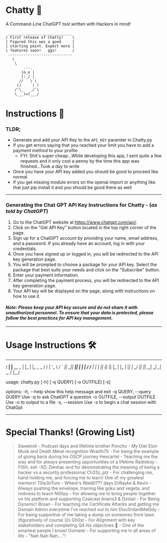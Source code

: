# Chatty 📢
A Command-Line ChatGPT tool written with Hackers in mind!


```
 _____________________________
/ First release of Chatty!    \
| Figured this was a good     |
| starting point. Expect more |
\ features soon!   ggs!       /
 -----------------------------
   \
    \
        .--.
       |o_o |
       |:_/ |
      //   \ \
     (|     | )
    /'\_   _/`\
    \___)=(___/

```



# Instructions 📝


### TLDR;

* Generate and add your API Key to the `API_KEY` paramter in Chatty.py
* If you get errors saying that you reached your limit you have to add a payment method to your profile
  * FYI: Shit's super cheap...While developing this app, I sent quite a few requests and it only cost a penny by the time this app was finished...Took a day to write
* Once you have your API key added you should be good to proceed like normal
* If you get missing module errors on the openai import or anything like that just pip install it and you should be good there as well

---

### Generating the Chat GPT API Key Instructions for Chatty - (*as told by ChatGPT*) 

1. Go to the ChatGPT website at https://www.chatgpt.com/api/.
2. Click on the "Get API Key" button located in the top right corner of the page.
3. Sign up for a ChatGPT account by providing your name, email address, and a password. If you already have an account, log in with your credentials.
4. Once you have signed up or logged in, you will be redirected to the API key generation page.
5. You will be prompted to choose a package for your API key. Select the package that best suits your needs and click on the "Subscribe" button.
6. Enter your payment information.
7. After completing the payment process, you will be redirected to the API key generation page.
8. Your API key will be displayed on the page, along with instructions on how to use it.

#### *Note: Please keep your API key secure and do not share it with unauthorized personnel. To ensure that your data is protected, please follow the best practices for API key management.*


---

# Usage Instructions 🛠️

   ___  _             _    _          
  / __\| |__    __ _ | |_ | |_  _   _ 
 / /   | '_ \  / _` || __|| __|| | | |
/ /___ | | | || (_| || |_ | |_ | |_| |
\____/ |_| |_| \__,_| \__| \__| \__, |
                                |___/ 

usage: chatty.py [-h] [-q QUERY] [-o OUTFILE] [-s]

options:
  -h, --help            show this help message and exit
  -q QUERY, --query QUERY
                        Use -q to ask ChatGPT a question
  -o OUTFILE, --output OUTFILE
                        Use -o to output to a file
  -s, --session         Use -s to begin a chat session with ChatGpt


---


# Special Thanks! (Growing List)

> Sweetroll - Podcast days and lifetime brother
> Poncho - My Diet Elon Musk and Death Metal recognition 
> Wraiith75 - For being the example of giving back during his OSCP journey 
> Hexcartel - Teaching me the way and for always presenting opportunities of a lifetime
> Radioboy - FISH, ssh -XD, Denhac and for demonstrating the meaning of being a hacker vs a security professional
> Ch33z_plz - For challenging me, hand holding me, and forcing me to learn! One of my greatest mentors!
> T0w3nTum - Where's Wald0??? days
> DrRayke & Kevin - Always pushing the envelope, training like goku and vegeta, and rediness to teach
> N00py - For allowing me to bring people together on his platform and supporting Coalcast
> Anans3 & Dzolali - For Being Dynamic! 
> Broan - For teaching me Certificate Attacks and getting me Domain Admin everytime I've reached out to him
> Disc0rdantMel0dy - For being supportive of me taking a dump on someones front lawn (figuratively of course 😑)
> Gh0st - For Alignment with key stakeholders and completing Q4 his objectives 🤣 - One of the smartest people I know!
> Oomami - For supporting me in all areas of life - "Nah Nah Nah...."!

